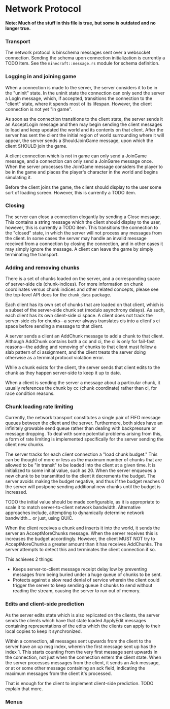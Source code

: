 # Network Protocol

**Note: Much of the stuff in this file is true, but some is outdated and no
longer true.**

### Transport

The network protocol is binschema messages sent over a websocket connection.
Sending the schema upon connection initialization is currently a TODO item. See
the `minecraft::message.rs` module for schema definition.

### Logging in and joining game

When a connection is made to the server, the server considers it to be in the
"uninit" state. In the uninit state the connection can only send the server a
LogIn message, which, if accepted, transitions the connection to the "client"
state, where it spends most of its lifespan. However, the client connection is
not yet "in game".

As soon as the connection transitions to the client state, the server sends it
an AcceptLogin message and then may begin sending the client messages to load
and keep updated the world and its contents on that client. After the server
has sent the client the initial region of world surrounding where it will
appear, the server sends a ShouldJoinGame message, upon which the client SHOULD
join the game.

A client connection which is not in game can only send a JoinGame message, and
a connection can only send a JoinGame message once. When the server processes
the JoinGame message considers the player to be in the game and places the
player's character in the world and begins simulating it.

Before the client joins the game, the client should display to the user some
sort of loading screen. However, this is currently a TODO item.

### Closing

The server can close a connection elegantly by sending a Close message. This
contains a string message which the client should display to the user, however,
this is currently a TODO item. This transitions the connection to the "closed"
state, in which the server will not process any messages from the client. In
some cases the server may handle an invalid message received from a connection
by closing the connection, and in other cases it may simply ignore the message.
A client can leave the game by simply terminating the transport.

### Adding and removing chunks

There is a set of chunks loaded on the server, and a corresponding space of
server-side cis (chunk-indices). For more information on chunk coordinates
versus chunk indices and other related concepts, please see the top-level
API docs for the `chunk_data` package.

Each client has its own set of chunks that are loaded on that client, which
is a subset of the server-side chunk set (modulo asynchrony delays). As such,
each client has its own client-side ci space. A client does not track the
server-side cis for chunks--a server always translates cis into a client's ci
space before sending a message to that client.

A server sends a client an AddChunk message to add a chunk to that client.
Although AddChunk contains both a cc and ci, the ci is only for fail-fast
reasons--the adding and removing of chunks to that client must follow a slab
pattern of ci assignment, and the client treats the server doing otherwise
as a terminal protocol violation error.

While a chunk exists for the client, the server sends that client edits to the
chunk as they happen server-side to keep it up to date.

When a client is sending the server a message about a particular chunk, it
usually references the chunk by cc (chunk coordinate) rather than ci, for race
condition reasons.

### Chunk loading rate limiting

Currently, the network transport constitutes a single pair of FIFO message
queues between the client and the server. Furthermore, both sides have an
infinitely  growable send queue rather than dealing with backpressure or
message dropping. To deal with some potential problems arising from this, a
form of rate limiting is implemented specifically for the server sending the
client new chunks.

The server tracks for each client connection a "load chunk budget." This can
be thought of more or less as the maximum number of chunks that are allowed to
be "in transit" to be loaded into the client at a given time. It is initialized
to some initial value, such as 20. When the server enqueues a new chunk to be
transmitted to the client it decrements the budget. The server avoids making
the budget negative, and thus if the budget reaches 0 the server will postpone
sending additional new chunks until the budget is increased.

TODO the initial value should be made configurable, as it is appropriate to
scale it to match server-to-client network bandwidth. Alternative approaches
include, attempting to dynamically determine network bandwidth... or just,
using QUIC.

When the client receives a chunk and inserts it into the world, it sends the
server an AcceptMoreChunks message. When the server receives this is increases
the budget accordingly. However, the client MUST NOT try to AcceptMoreChunks
a greater amount than it has receives AddChunks. The server attempts to detect
this and terminates the client connection if so.

This achieves 2 things:

- Keeps server-to-client message receipt delay low by preventing messages from
  being buried under a huge queue of chunks to be sent.
- Protects against a slow read denial of service wherein the client could
  trigger the server to keep sending queue it chunks to send without reading
  the stream, causing the server to run out of memory.

### Edits and client-side prediction

As the server edits state which is also replicated on the clients, the server
sends the clients which have that state loaded ApplyEdit messages containing
representations of the edits which the clients can apply to their local copies
to keep it synchronized.

Within a connection, all messages sent upwards from the client to the server
have an up msg index, wherein the first message sent up has the index 1. This
starts counting from the very first message sent upwards in the connection,
not just when the connection enters the client state. When the server processes
messages from the client, it sends an Ack message, or at or some other message
containing an ack field, indicating the maximum messages from the client it's
processed.

That is enough for the client to implement client-side prediction. TODO explain
that more.

### Menus


